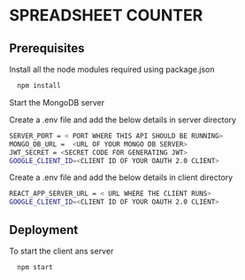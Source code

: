 
# SPREADSHEET COUNTER




## Prerequisites

Install all the node modules required using package.json

```bash
  npm install
```

Start the MongoDB server

Create a .env file and add the below details in server directory

```bash
SERVER_PORT = < PORT WHERE THIS API SHOULD BE RUNNING>
MONGO_DB_URL =  <URL OF YOUR MONGO DB SERVER>
JWT_SECRET = <SECRET CODE FOR GENERATING JWT>
GOOGLE_CLIENT_ID=<CLIENT ID OF YOUR OAUTH 2.0 CLIENT>
```

Create a .env file and add the below details in client directory

```bash
REACT_APP_SERVER_URL = < URL WHERE THE CLIENT RUNS>
GOOGLE_CLIENT_ID=<CLIENT ID OF YOUR OAUTH 2.0 CLIENT>
```

## Deployment

To start the client ans server

```bash
  npm start
```



